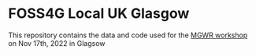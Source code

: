 # FOSS4G Local UK Glasgow
This repository contains the data and code used for the [MGWR workshop](https://uk.osgeo.org/foss4guk2022local/glasgow.html#foss4guk-local-2022---glasgow-university-of-glasgow) on Nov 17th, 2022 in Glagsow

